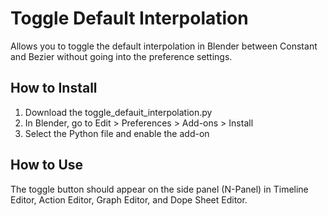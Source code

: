 # Toggle Default Interpolation
Allows you to toggle the default interpolation in Blender between Constant and Bezier without going into the preference settings.

## How to Install
1. Download the toggle_defauit_interpolation.py
2. In Blender, go to Edit > Preferences > Add-ons > Install
3. Select the Python file and enable the add-on

## How to Use
The toggle button should appear on the side panel (N-Panel) in Timeline Editor, Action Editor, Graph Editor, and Dope Sheet Editor.
